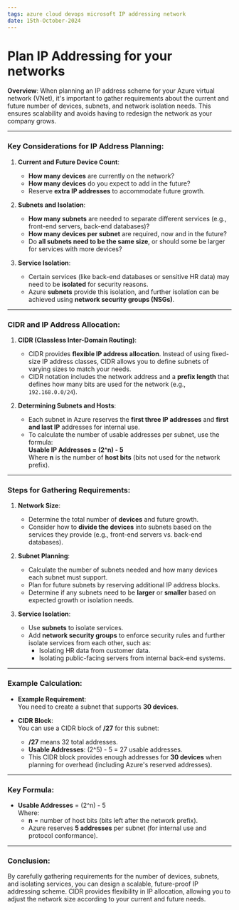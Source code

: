 ```yaml
---
tags: azure cloud devops microsoft IP addressing network
date: 15th-October-2024
---
```


# Plan IP Addressing for your networks

**Overview**: When planning an IP address scheme for your Azure virtual network (VNet), it's important to gather requirements about the current and future number of devices, subnets, and network isolation needs. This ensures scalability and avoids having to redesign the network as your company grows.

---

### **Key Considerations for IP Address Planning**:

1. **Current and Future Device Count**:
    
    - **How many devices** are currently on the network?
    - **How many devices** do you expect to add in the future?
    - Reserve **extra IP addresses** to accommodate future growth.
2. **Subnets and Isolation**:
    
    - **How many subnets** are needed to separate different services (e.g., front-end servers, back-end databases)?
    - **How many devices per subnet** are required, now and in the future?
    - Do **all subnets need to be the same size**, or should some be larger for services with more devices?
3. **Service Isolation**:
    
    - Certain services (like back-end databases or sensitive HR data) may need to be **isolated** for security reasons.
    - Azure **subnets** provide this isolation, and further isolation can be achieved using **network security groups (NSGs)**.

---

### **CIDR and IP Address Allocation**:

1. **CIDR (Classless Inter-Domain Routing)**:
    
    - CIDR provides **flexible IP address allocation**. Instead of using fixed-size IP address classes, CIDR allows you to define subnets of varying sizes to match your needs.
    - CIDR notation includes the network address and a **prefix length** that defines how many bits are used for the network (e.g., `192.168.0.0/24`).
2. **Determining Subnets and Hosts**:
    
    - Each subnet in Azure reserves the **first three IP addresses** and **first and last IP** addresses for internal use.
    - To calculate the number of usable addresses per subnet, use the formula:  
        **Usable IP Addresses = (2^n) - 5**  
        Where **n** is the number of **host bits** (bits not used for the network prefix).

---

### **Steps for Gathering Requirements**:

1. **Network Size**:
    
    - Determine the total number of **devices** and future growth.
    - Consider how to **divide the devices** into subnets based on the services they provide (e.g., front-end servers vs. back-end databases).
2. **Subnet Planning**:
    
    - Calculate the number of subnets needed and how many devices each subnet must support.
    - Plan for future subnets by reserving additional IP address blocks.
    - Determine if any subnets need to be **larger** or **smaller** based on expected growth or isolation needs.
3. **Service Isolation**:
    
    - Use **subnets** to isolate services.
    - Add **network security groups** to enforce security rules and further isolate services from each other, such as:
        - Isolating HR data from customer data.
        - Isolating public-facing servers from internal back-end systems.

---

### **Example Calculation**:

- **Example Requirement**:  
    You need to create a subnet that supports **30 devices**.
    
- **CIDR Block**:  
    You can use a CIDR block of **/27** for this subnet:
    
    - **/27** means 32 total addresses.
    - **Usable Addresses**: (2^5) - 5 = 27 usable addresses.
    - This CIDR block provides enough addresses for **30 devices** when planning for overhead (including Azure's reserved addresses).

---

### **Key Formula**:

- **Usable Addresses** = (2^n) - 5  
    Where:
    - **n** = number of host bits (bits left after the network prefix).
    - Azure reserves **5 addresses** per subnet (for internal use and protocol conformance).

---

### **Conclusion**:

By carefully gathering requirements for the number of devices, subnets, and isolating services, you can design a scalable, future-proof IP addressing scheme. CIDR provides flexibility in IP allocation, allowing you to adjust the network size according to your current and future needs.